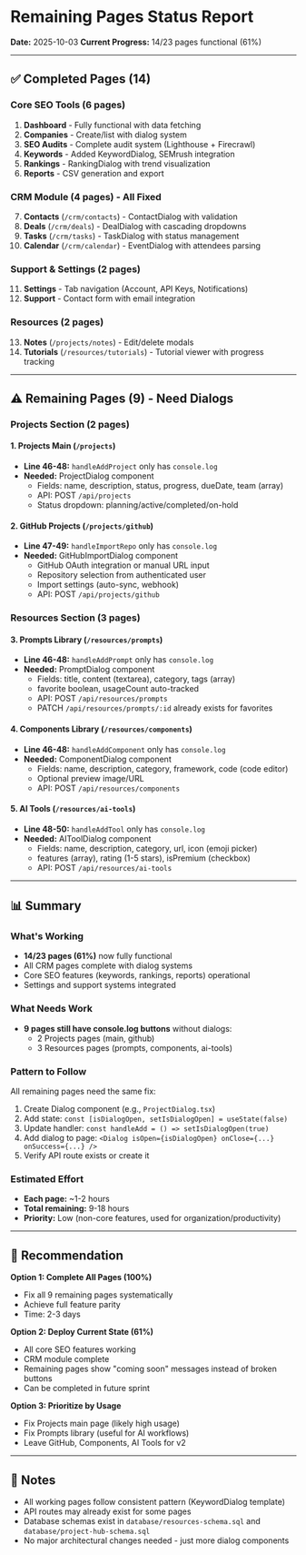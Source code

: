 # Remaining Pages Status Report

**Date:** 2025-10-03
**Current Progress:** 14/23 pages functional (61%)

---

## ✅ Completed Pages (14)

### Core SEO Tools (6 pages)
1. **Dashboard** - Fully functional with data fetching
2. **Companies** - Create/list with dialog system
3. **SEO Audits** - Complete audit system (Lighthouse + Firecrawl)
4. **Keywords** - Added KeywordDialog, SEMrush integration
5. **Rankings** - RankingDialog with trend visualization
6. **Reports** - CSV generation and export

### CRM Module (4 pages) - All Fixed
7. **Contacts** (`/crm/contacts`) - ContactDialog with validation
8. **Deals** (`/crm/deals`) - DealDialog with cascading dropdowns
9. **Tasks** (`/crm/tasks`) - TaskDialog with status management
10. **Calendar** (`/crm/calendar`) - EventDialog with attendees parsing

### Support & Settings (2 pages)
11. **Settings** - Tab navigation (Account, API Keys, Notifications)
12. **Support** - Contact form with email integration

### Resources (2 pages)
13. **Notes** (`/projects/notes`) - Edit/delete modals
14. **Tutorials** (`/resources/tutorials`) - Tutorial viewer with progress tracking

---

## ⚠️ Remaining Pages (9) - Need Dialogs

### Projects Section (2 pages)

#### 1. **Projects Main** (`/projects`)
- **Line 46-48:** `handleAddProject` only has `console.log`
- **Needed:** ProjectDialog component
  - Fields: name, description, status, progress, dueDate, team (array)
  - API: POST `/api/projects`
  - Status dropdown: planning/active/completed/on-hold

#### 2. **GitHub Projects** (`/projects/github`)
- **Line 47-49:** `handleImportRepo` only has `console.log`
- **Needed:** GitHubImportDialog component
  - GitHub OAuth integration or manual URL input
  - Repository selection from authenticated user
  - Import settings (auto-sync, webhook)
  - API: POST `/api/projects/github`

### Resources Section (3 pages)

#### 3. **Prompts Library** (`/resources/prompts`)
- **Line 46-48:** `handleAddPrompt` only has `console.log`
- **Needed:** PromptDialog component
  - Fields: title, content (textarea), category, tags (array)
  - favorite boolean, usageCount auto-tracked
  - API: POST `/api/resources/prompts`
  - PATCH `/api/resources/prompts/:id` already exists for favorites

#### 4. **Components Library** (`/resources/components`)
- **Line 46-48:** `handleAddComponent` only has `console.log`
- **Needed:** ComponentDialog component
  - Fields: name, description, category, framework, code (code editor)
  - Optional preview image/URL
  - API: POST `/api/resources/components`

#### 5. **AI Tools** (`/resources/ai-tools`)
- **Line 48-50:** `handleAddTool` only has `console.log`
- **Needed:** AIToolDialog component
  - Fields: name, description, category, url, icon (emoji picker)
  - features (array), rating (1-5 stars), isPremium (checkbox)
  - API: POST `/api/resources/ai-tools`

---

## 📊 Summary

### What's Working
- **14/23 pages (61%)** now fully functional
- All CRM pages complete with dialog systems
- Core SEO features (keywords, rankings, reports) operational
- Settings and support systems integrated

### What Needs Work
- **9 pages still have console.log buttons** without dialogs:
  - 2 Projects pages (main, github)
  - 3 Resources pages (prompts, components, ai-tools)

### Pattern to Follow
All remaining pages need the same fix:
1. Create Dialog component (e.g., `ProjectDialog.tsx`)
2. Add state: `const [isDialogOpen, setIsDialogOpen] = useState(false)`
3. Update handler: `const handleAdd = () => setIsDialogOpen(true)`
4. Add dialog to page: `<Dialog isOpen={isDialogOpen} onClose={...} onSuccess={...} />`
5. Verify API route exists or create it

### Estimated Effort
- **Each page:** ~1-2 hours
- **Total remaining:** 9-18 hours
- **Priority:** Low (non-core features, used for organization/productivity)

---

## 🎯 Recommendation

**Option 1: Complete All Pages (100%)**
- Fix all 9 remaining pages systematically
- Achieve full feature parity
- Time: 2-3 days

**Option 2: Deploy Current State (61%)**
- All core SEO features working
- CRM module complete
- Remaining pages show "coming soon" messages instead of broken buttons
- Can be completed in future sprint

**Option 3: Prioritize by Usage**
- Fix Projects main page (likely high usage)
- Fix Prompts library (useful for AI workflows)
- Leave GitHub, Components, AI Tools for v2

---

## 📝 Notes

- All working pages follow consistent pattern (KeywordDialog template)
- API routes may already exist for some pages
- Database schemas exist in `database/resources-schema.sql` and `database/project-hub-schema.sql`
- No major architectural changes needed - just more dialog components

